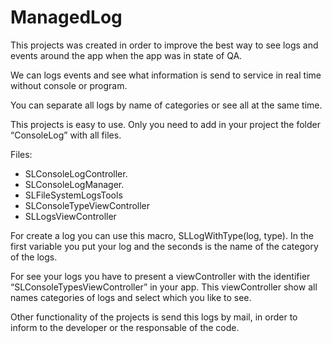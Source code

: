 # ManagedLog

This projects was created in order to improve the best way to see logs and events around the app when the app was in state of QA.

We can logs events and see what information is send to service in real time without console or program.

You can separate all logs by name of categories or see all at the same time.

This projects is easy to use. Only you need to add in your project the folder “ConsoleLog” with all files.

Files:
- SLConsoleLogController.
- SLConsoleLogManager.
- SLFileSystemLogsTools
- SLConsoleTypeViewController
- SLLogsViewController

For create a log you can use this macro, SLLogWithType(log, type). 
In the first variable you put your log and the seconds is the name of the category of the logs.

For see your logs you have to present a viewController with the identifier “SLConsoleTypesViewController” in your app. This viewController show all names categories of logs and select which you like to see.

Other functionality of the projects is send this logs by mail, in order to inform to the developer or the responsable of the code.
